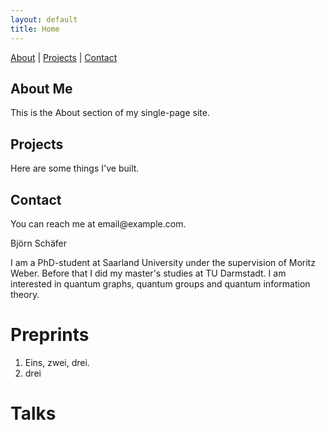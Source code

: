 ```yaml
---
layout: default
title: Home
---
```


<nav class="section-nav">
  <a href="#about">About</a> |
  <a href="#projects">Projects</a> |
  <a href="#contact">Contact</a>
</nav>

<section id="about">
  <h2>About Me</h2>
  <p>This is the About section of my single-page site.</p>
</section>

<section id="projects">
  <h2>Projects</h2>
  <p>Here are some things I've built.</p>
</section>

<section id="contact">
  <h2>Contact</h2>
  <p>You can reach me at email@example.com.</p>
</section>


Björn Schäfer

I am a PhD-student at Saarland University under the supervision of Moritz Weber. Before that I did my master's studies at TU Darmstadt. I am interested in quantum graphs, quantum groups and quantum information theory.

# Preprints

1. Eins, zwei, drei.
2. drei

# Talks

